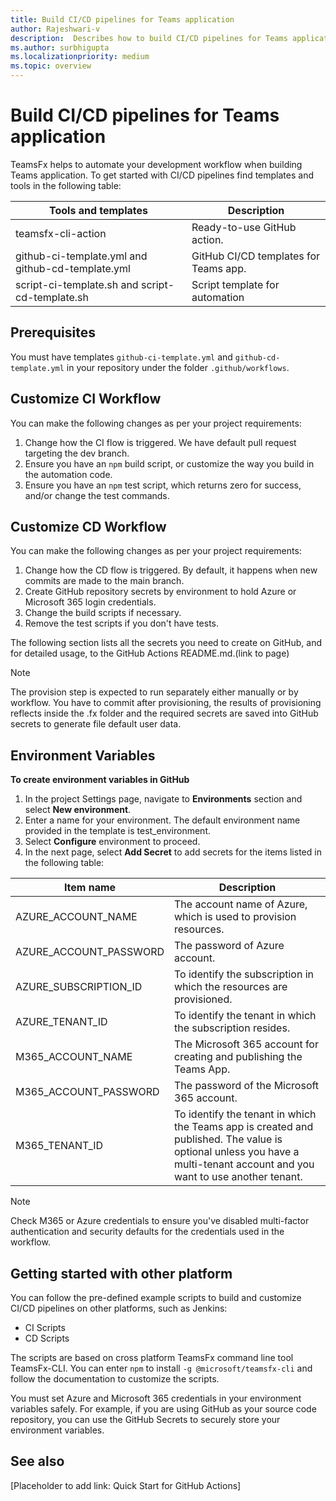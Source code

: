 ```yaml
---
title: Build CI/CD pipelines for Teams application
author: Rajeshwari-v
description:  Describes how to build CI/CD pipelines for Teams application.
ms.author: surbhigupta
ms.localizationpriority: medium
ms.topic: overview
---
```


# Build CI/CD pipelines for Teams application

TeamsFx helps to automate your development workflow when building Teams application. To get started with CI/CD pipelines find templates and tools in the following table:

|Tools and templates|Description|
|-----------------|----------------|
|teamsfx-cli-action|Ready-to-use GitHub action.|
|github-ci-template.yml and github-cd-template.yml|GitHub CI/CD templates for Teams app.|
|script-ci-template.sh and script-cd-template.sh|Script template for automation|

## Prerequisites

You must have templates `github-ci-template.yml` and `github-cd-template.yml` in your repository under the folder `.github/workflows`.

## Customize CI Workflow

You can make the following changes as per your project requirements:

1. Change how the CI flow is triggered. We have default pull request targeting the dev branch.
1. Ensure you have an `npm` build script, or customize the way you build in the automation code.
1. Ensure you have an `npm` test script, which returns zero for success, and/or change the test commands.

## Customize CD Workflow

You can make the following changes as per your project requirements:

1. Change how the CD flow is triggered. By default, it happens when new commits are made to the main branch.
1. Create GitHub repository secrets by environment to hold Azure or Microsoft 365 login credentials. 
1. Change the build scripts if necessary.
1. Remove the test scripts if you don't have tests.

The following section lists all the secrets you need to create on GitHub, and for detailed usage, to the GitHub Actions README.md.(link to page)

> [!NOTE]
> The provision step is expected to run separately either manually or by workflow. You have to commit after provisioning, the results of provisioning reflects inside the .fx folder and the required secrets are saved into GitHub secrets to generate file default user data.

## Environment Variables

**To create environment variables in GitHub**

1. In the project Settings page, navigate to **Environments** section and select **New environment**.
1. Enter a name for your environment. The default environment name provided in the template is test_environment.
1. Select **Configure** environment to proceed.
1. In the next page, select **Add Secret** to add secrets for the items listed in the following table:

|Item name|Description|
|----------|--------------|
|AZURE_ACCOUNT_NAME|The account name of Azure, which is used to provision resources.|
|AZURE_ACCOUNT_PASSWORD|The password of Azure account.|
|AZURE_SUBSCRIPTION_ID|To identify the subscription in which the resources are provisioned.|
|AZURE_TENANT_ID|To identify the tenant in which the subscription resides.|
|M365_ACCOUNT_NAME|The Microsoft 365 account for creating and publishing the Teams App.|
|M365_ACCOUNT_PASSWORD|The password of the Microsoft 365 account.|
|M365_TENANT_ID|To identify the tenant in which the Teams app is created and published. The value is optional unless you have a multi-tenant account and you want to use another tenant.|

> [!NOTE]
> Check M365 or Azure credentials to ensure you've disabled multi-factor authentication and security defaults for the credentials used in the workflow.

## Getting started with other platform

You can follow the pre-defined example scripts to build and customize CI/CD pipelines on other platforms, such as Jenkins:

* CI Scripts
* CD Scripts

The scripts are based on cross platform TeamsFx command line tool TeamsFx-CLI. You can enter `npm` to install `-g @microsoft/teamsfx-cli` and follow the documentation to customize the scripts.

You must set Azure and Microsoft 365 credentials in your environment variables safely. For example, if you are using GitHub as your source code repository, you can use the GitHub Secrets to securely store your environment variables.

## See also

[Placeholder to add link: Quick Start for GitHub Actions]
